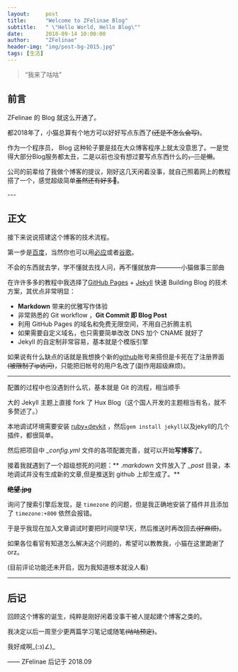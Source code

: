 ```yaml
---
layout:     post
title:      "Welcome to ZFelinae Blog"
subtitle:   " \"Hello World, Hello Blog\""
date:       2018-09-14 10:00:00
author:     "ZFelinae"
header-img: "img/post-bg-2015.jpg"
tags: [生活]
---
```


> “我来了咕咕”


## 前言

ZFelinae 的 Blog 就这么开通了。

都2018年了，小猫总算有个地方可以好好写点东西了~~(还是不怎么会写)~~。


作为一个程序员， Blog 这种轮子要是挂在大众博客程序上就太没意思了。一是觉得大部分Blog服务都太丑，二是以前也没有想过要写点东西什么的~~，三是懒~~。

公司的前辈给了我做个博客的提议，刚好这几天闲着没事，就自己照着网上的教程搭了一个，感觉超级简单~~虽然还有好多🐞~~。

<p id = "build"></p>
---

## 正文

接下来说说搭建这个博客的技术流程。  

第一步是[百度](https://www.baidu.com/)，当然你也可以用[必应](https://cn.bing.com/)或者[谷歌](https://www.google.cn/)。

不会的东西就去学，学不懂就去找人问，再不懂就放弃————小猫做事三部曲

在许许多多的教程中我选择了[GitHub Pages](https://pages.github.com/) + [Jekyll](http://jekyllrb.com/) 快速 Building Blog 的技术方案，其优点非常明显：

* **Markdown** 带来的优雅写作体验
* 非常熟悉的 Git workflow ，**Git Commit 即 Blog Post**
* 利用 GitHub Pages 的域名和免费无限空间，不用自己折腾主机
* 如果需要自定义域名，也只需要简单改改 DNS 加个 CNAME 就好了
* Jekyll 的自定制非常容易，基本就是个模版引擎

如果说有什么缺点的话就是我想换个新的[github](https://github.com/)账号来搭但是卡死在了注册界面~~(被限制了ip访问)~~，只能把旧帐号的用户名改了(副作用超级麻烦)。

---

配置的过程中也没遇到什么坑，基本就是 Git 的流程，相当顺手

大的 Jekyll 主题上直接 fork 了 Hux Blog（这个国人开发的主题相当有名，就不多赘述了。）

本地调试环境需要安装 [ruby+devkit](https://rubyinstaller.org/downloads/) ，然后`gem install jekyll`以及jekyll的几个插件，都很简单。

然后把项目中 *_config.yml* 文件的各项配置完善，就可以开始**写博客**了。

接着我就遇到了一个超级想死的问题：** *.markdown* 文件放入了 *_post* 目录，本地调试并没有生成新的文章,但是推送到 github 上却生成了。**

**~~绝望.jpg~~**

询问了搜索引擎后发现，是 `timezone` 的问题，但是我正确地安装了插件并且添加了 `timezone:+800` 依然会报错。

于是乎我现在加入文章调试时要把时间提早1天，然后推送时再改回去~~(好麻烦)~~。

如果各位看官有知道怎么解决这个问题的，希望可以教教我，小猫在这里跪谢了orz。

(目前评论功能还未开启，因为我知道根本就没人看)

---

## 后记

回顾这个博客的诞生，纯粹是刚好闲着没事干被人提起建个博客之类的。

我决定以后一周至少更两篇学习笔记或随笔~~(咕咕预定)~~。

我好咸啊_(:з)∠)_

—— ZFelinae 后记于 2018.09

